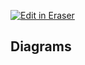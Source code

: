 <p><a target="_blank" href="https://app.eraser.io/workspace/TTdfYOAe4CUpQKFJSdEQ" id="edit-in-eraser-github-link"><img alt="Edit in Eraser" src="https://firebasestorage.googleapis.com/v0/b/second-petal-295822.appspot.com/o/images%2Fgithub%2FOpen%20in%20Eraser.svg?alt=media&amp;token=968381c8-a7e7-472a-8ed6-4a6626da5501"></a></p>

>




<!-- eraser-additional-content -->
## Diagrams
<!-- eraser-additional-files -->
<a href="/.eraser/high-level-cloud-architecture-1.eraserdiagram" data-element-id="UdU1j2rHdqhDIawopsMIp"><img src="/.eraser/high-level.png" alt="" data-element-id="UdU1j2rHdqhDIawopsMIp" /></a>
<!-- end-eraser-additional-files -->
<!-- end-eraser-additional-content -->
<!--- Eraser file: https://app.eraser.io/workspace/TTdfYOAe4CUpQKFJSdEQ --->
